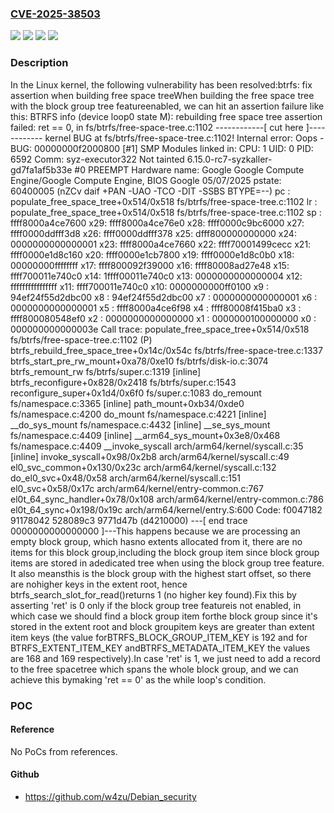 ### [CVE-2025-38503](https://cve.mitre.org/cgi-bin/cvename.cgi?name=CVE-2025-38503)
![](https://img.shields.io/static/v1?label=Product&message=Linux&color=blue)
![](https://img.shields.io/static/v1?label=Version&message=&color=brightgreen)
![](https://img.shields.io/static/v1?label=Version&message=1da177e4c3f41524e886b7f1b8a0c1fc7321cac2%20&color=brightgreen)
![](https://img.shields.io/static/v1?label=Vulnerability&message=n%2Fa&color=blue)

### Description

In the Linux kernel, the following vulnerability has been resolved:btrfs: fix assertion when building free space treeWhen building the free space tree with the block group tree featureenabled, we can hit an assertion failure like this:  BTRFS info (device loop0 state M): rebuilding free space tree  assertion failed: ret == 0, in fs/btrfs/free-space-tree.c:1102  ------------[ cut here ]------------  kernel BUG at fs/btrfs/free-space-tree.c:1102!  Internal error: Oops - BUG: 00000000f2000800 [#1]  SMP  Modules linked in:  CPU: 1 UID: 0 PID: 6592 Comm: syz-executor322 Not tainted 6.15.0-rc7-syzkaller-gd7fa1af5b33e #0 PREEMPT  Hardware name: Google Google Compute Engine/Google Compute Engine, BIOS Google 05/07/2025  pstate: 60400005 (nZCv daif +PAN -UAO -TCO -DIT -SSBS BTYPE=--)  pc : populate_free_space_tree+0x514/0x518 fs/btrfs/free-space-tree.c:1102  lr : populate_free_space_tree+0x514/0x518 fs/btrfs/free-space-tree.c:1102  sp : ffff8000a4ce7600  x29: ffff8000a4ce76e0 x28: ffff0000c9bc6000 x27: ffff0000ddfff3d8  x26: ffff0000ddfff378 x25: dfff800000000000 x24: 0000000000000001  x23: ffff8000a4ce7660 x22: ffff70001499cecc x21: ffff0000e1d8c160  x20: ffff0000e1cb7800 x19: ffff0000e1d8c0b0 x18: 00000000ffffffff  x17: ffff800092f39000 x16: ffff80008ad27e48 x15: ffff700011e740c0  x14: 1ffff00011e740c0 x13: 0000000000000004 x12: ffffffffffffffff  x11: ffff700011e740c0 x10: 0000000000ff0100 x9 : 94ef24f55d2dbc00  x8 : 94ef24f55d2dbc00 x7 : 0000000000000001 x6 : 0000000000000001  x5 : ffff8000a4ce6f98 x4 : ffff80008f415ba0 x3 : ffff800080548ef0  x2 : 0000000000000000 x1 : 0000000100000000 x0 : 000000000000003e  Call trace:   populate_free_space_tree+0x514/0x518 fs/btrfs/free-space-tree.c:1102 (P)   btrfs_rebuild_free_space_tree+0x14c/0x54c fs/btrfs/free-space-tree.c:1337   btrfs_start_pre_rw_mount+0xa78/0xe10 fs/btrfs/disk-io.c:3074   btrfs_remount_rw fs/btrfs/super.c:1319 [inline]   btrfs_reconfigure+0x828/0x2418 fs/btrfs/super.c:1543   reconfigure_super+0x1d4/0x6f0 fs/super.c:1083   do_remount fs/namespace.c:3365 [inline]   path_mount+0xb34/0xde0 fs/namespace.c:4200   do_mount fs/namespace.c:4221 [inline]   __do_sys_mount fs/namespace.c:4432 [inline]   __se_sys_mount fs/namespace.c:4409 [inline]   __arm64_sys_mount+0x3e8/0x468 fs/namespace.c:4409   __invoke_syscall arch/arm64/kernel/syscall.c:35 [inline]   invoke_syscall+0x98/0x2b8 arch/arm64/kernel/syscall.c:49   el0_svc_common+0x130/0x23c arch/arm64/kernel/syscall.c:132   do_el0_svc+0x48/0x58 arch/arm64/kernel/syscall.c:151   el0_svc+0x58/0x17c arch/arm64/kernel/entry-common.c:767   el0t_64_sync_handler+0x78/0x108 arch/arm64/kernel/entry-common.c:786   el0t_64_sync+0x198/0x19c arch/arm64/kernel/entry.S:600  Code: f0047182 91178042 528089c3 9771d47b (d4210000)  ---[ end trace 0000000000000000 ]---This happens because we are processing an empty block group, which hasno extents allocated from it, there are no items for this block group,including the block group item since block group items are stored in adedicated tree when using the block group tree feature. It also meansthis is the block group with the highest start offset, so there are nohigher keys in the extent root, hence btrfs_search_slot_for_read()returns 1 (no higher key found).Fix this by asserting 'ret' is 0 only if the block group tree featureis not enabled, in which case we should find a block group item forthe block group since it's stored in the extent root and block groupitem keys are greater than extent item keys (the value forBTRFS_BLOCK_GROUP_ITEM_KEY is 192 and for BTRFS_EXTENT_ITEM_KEY andBTRFS_METADATA_ITEM_KEY the values are 168 and 169 respectively).In case 'ret' is 1, we just need to add a record to the free spacetree which spans the whole block group, and we can achieve this bymaking 'ret == 0' as the while loop's condition.

### POC

#### Reference
No PoCs from references.

#### Github
- https://github.com/w4zu/Debian_security

